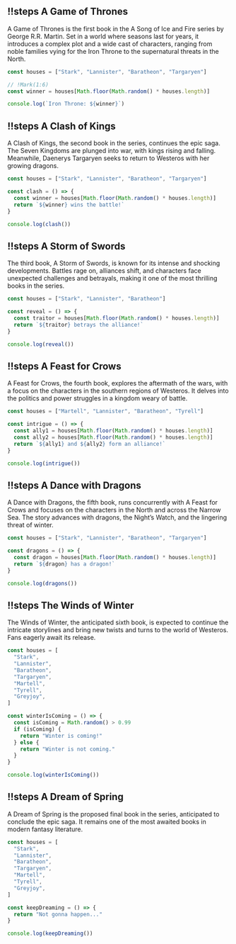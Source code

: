 ## !!steps A Game of Thrones

A Game of Thrones is the first book in the A Song of Ice and Fire series by George R.R. Martin. Set in a world where seasons last for years, it introduces a complex plot and a wide cast of characters, ranging from noble families vying for the Iron Throne to the supernatural threats in the North.

```js ! george.js
const houses = ["Stark", "Lannister", "Baratheon", "Targaryen"]

// !Mark(1:6)
const winner = houses[Math.floor(Math.random() * houses.length)]

console.log(`Iron Throne: ${winner}`)
```

## !!steps A Clash of Kings

A Clash of Kings, the second book in the series, continues the epic saga. The Seven Kingdoms are plunged into war, with kings rising and falling. Meanwhile, Daenerys Targaryen seeks to return to Westeros with her growing dragons.

```js ! george.js
const houses = ["Stark", "Lannister", "Baratheon", "Targaryen"]

const clash = () => {
  const winner = houses[Math.floor(Math.random() * houses.length)]
  return `${winner} wins the battle!`
}

console.log(clash())
```

## !!steps A Storm of Swords

The third book, A Storm of Swords, is known for its intense and shocking developments. Battles rage on, alliances shift, and characters face unexpected challenges and betrayals, making it one of the most thrilling books in the series.

```js ! george.js
const houses = ["Stark", "Lannister", "Baratheon"]

const reveal = () => {
  const traitor = houses[Math.floor(Math.random() * houses.length)]
  return `${traitor} betrays the alliance!`
}

console.log(reveal())
```

## !!steps A Feast for Crows

A Feast for Crows, the fourth book, explores the aftermath of the wars, with a focus on the characters in the southern regions of Westeros. It delves into the politics and power struggles in a kingdom weary of battle.

```js ! george.js
const houses = ["Martell", "Lannister", "Baratheon", "Tyrell"]

const intrigue = () => {
  const ally1 = houses[Math.floor(Math.random() * houses.length)]
  const ally2 = houses[Math.floor(Math.random() * houses.length)]
  return `${ally1} and ${ally2} form an alliance!`
}

console.log(intrigue())
```

## !!steps A Dance with Dragons

A Dance with Dragons, the fifth book, runs concurrently with A Feast for Crows and focuses on the characters in the North and across the Narrow Sea. The story advances with dragons, the Night’s Watch, and the lingering threat of winter.

```js ! george.js
const houses = ["Stark", "Lannister", "Baratheon", "Targaryen"]

const dragons = () => {
  const dragon = houses[Math.floor(Math.random() * houses.length)]
  return `${dragon} has a dragon!`
}

console.log(dragons())
```

## !!steps The Winds of Winter

The Winds of Winter, the anticipated sixth book, is expected to continue the intricate storylines and bring new twists and turns to the world of Westeros. Fans eagerly await its release.

```js ! george.js
const houses = [
  "Stark",
  "Lannister",
  "Baratheon",
  "Targaryen",
  "Martell",
  "Tyrell",
  "Greyjoy",
]

const winterIsComing = () => {
  const isComing = Math.random() > 0.99
  if (isComing) {
    return "Winter is coming!"
  } else {
    return "Winter is not coming."
  }
}

console.log(winterIsComing())
```

## !!steps A Dream of Spring

A Dream of Spring is the proposed final book in the series, anticipated to conclude the epic saga. It remains one of the most awaited books in modern fantasy literature.

```js ! george.js
const houses = [
  "Stark",
  "Lannister",
  "Baratheon",
  "Targaryen",
  "Martell",
  "Tyrell",
  "Greyjoy",
]

const keepDreaming = () => {
  return "Not gonna happen..."
}

console.log(keepDreaming())
```
